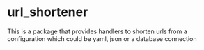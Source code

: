 # url_shortener
This is a package that provides handlers to shorten urls from a configuration which could be yaml, json or a database connection


